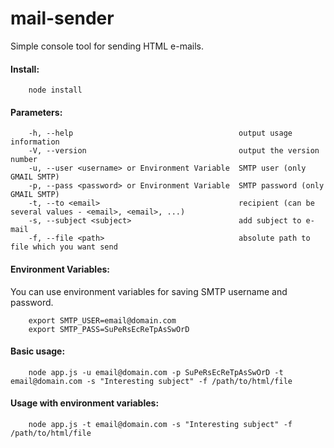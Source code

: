 mail-sender
===========

Simple console tool for sending HTML e-mails.

#### Install:

```
    node install
```


#### Parameters:
```
    -h, --help                                     output usage information
    -V, --version                                  output the version number
    -u, --user <username> or Environment Variable  SMTP user (only GMAIL SMTP)
    -p, --pass <password> or Environment Variable  SMTP password (only GMAIL SMTP)
    -t, --to <email>                               recipient (can be several values - <email>, <email>, ...)
    -s, --subject <subject>                        add subject to e-mail
    -f, --file <path>                              absolute path to file which you want send
```


#### Environment Variables:

You can use environment variables for saving SMTP username and password.
```
    export SMTP_USER=email@domain.com
    export SMTP_PASS=SuPeRsEcReTpAsSwOrD
```



#### Basic usage:
```
    node app.js -u email@domain.com -p SuPeRsEcReTpAsSwOrD -t email@domain.com -s "Interesting subject" -f /path/to/html/file
```

#### Usage with environment variables:
```
    node app.js -t email@domain.com -s "Interesting subject" -f /path/to/html/file
```
